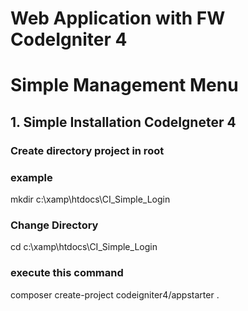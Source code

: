# Web Application with FW CodeIgniter 4

# Simple Management Menu

## 1. Simple Installation CodeIgneter 4

### Create directory project in root

### example

mkdir c:\xamp\htdocs\CI_Simple_Login

### Change Directory

cd c:\xamp\htdocs\CI_Simple_Login

### execute this command

composer create-project codeigniter4/appstarter .
